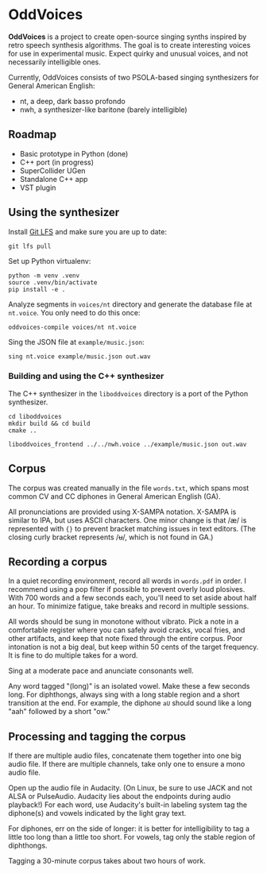 # OddVoices

**OddVoices** is a project to create open-source singing synths inspired by retro speech synthesis algorithms. The goal is to create interesting voices for use in experimental music. Expect quirky and unusual voices, and not necessarily intelligible ones.

Currently, OddVoices consists of two PSOLA-based singing synthesizers for General American English:

- nt, a deep, dark basso profondo
- nwh, a synthesizer-like baritone (barely intelligible)

## Roadmap

- Basic prototype in Python (done)
- C++ port (in progress)
- SuperCollider UGen
- Standalone C++ app
- VST plugin

## Using the synthesizer

Install [Git LFS](https://git-lfs.github.com/) and make sure you are up to date:

    git lfs pull

Set up Python virtualenv:

    python -m venv .venv
    source .venv/bin/activate
    pip install -e .

Analyze segments in `voices/nt` directory and generate the database file at `nt.voice`. You only need to do this once:

    oddvoices-compile voices/nt nt.voice

Sing the JSON file at `example/music.json`:

    sing nt.voice example/music.json out.wav

### Building and using the C++ synthesizer

The C++ synthesizer in the `liboddvoices` directory is a port of the Python synthesizer.

    cd liboddvoices
    mkdir build && cd build
    cmake ..

    liboddvoices_frontend ../../nwh.voice ../example/music.json out.wav

## Corpus

The corpus was created manually in the file `words.txt`, which spans most common CV and CC diphones in General American English (GA).

All pronunciations are provided using X-SAMPA notation. X-SAMPA is similar to IPA, but uses ASCII characters. One minor change is that /æ/ is represented with `{}` to prevent bracket matching issues in text editors. (The closing curly bracket represents /ʉ/, which is not found in GA.)

## Recording a corpus

In a quiet recording environment, record all words in `words.pdf` in order. I recommend using a pop filter if possible to prevent overly loud plosives. With 700 words and a few seconds each, you'll need to set aside about half an hour. To minimize fatigue, take breaks and record in multiple sessions.

All words should be sung in monotone without vibrato. Pick a note in a comfortable register where you can safely avoid cracks, vocal fries, and other artifacts, and keep that note fixed through the entire corpus. Poor intonation is not a big deal, but keep within 50 cents of the target frequency. It is fine to do multiple takes for a word.

Sing at a moderate pace and anunciate consonants well.

Any word tagged "(long)" is an isolated vowel. Make these a few seconds long. For diphthongs, always sing with a long stable region and a short transition at the end. For example, the diphone `aU` should sound like a long "aah" followed by a short "ow."

## Processing and tagging the corpus

If there are multiple audio files, concatenate them together into one big audio file. If there are multiple channels, take only one to ensure a mono audio file.

Open up the audio file in Audacity. (On Linux, be sure to use JACK and not ALSA or PulseAudio. Audacity lies about the endpoints during audio playback!) For each word, use Audacity's built-in labeling system tag the diphone(s) and vowels indicated by the light gray text.

For diphones, err on the side of longer: it is better for intelligibility to tag a little too long than a little too short. For vowels, tag only the stable region of diphthongs.

Tagging a 30-minute corpus takes about two hours of work.
